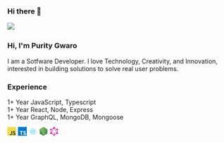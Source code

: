 ### Hi there 👋

<p align="left"><img src="https://user-images.githubusercontent.com/47056954/172793799-165cb433-28ad-4891-8c11-a16c999c7b32.jpg" width="80">
  
### Hi, I'm Purity Gwaro
I am a Sotfware Developer. I love Technology, Creativity, and Innovation, interested in building solutions to solve real user problems. 

### Experience

1+ Year JavaScript, Typescript <br>
1+ Year React, Node, Express <br>
1+ Year GraphQL, MongoDB, Mongoose <br>


<code><img height="20" src="https://raw.githubusercontent.com/github/explore/80688e429a7d4ef2fca1e82350fe8e3517d3494d/topics/javascript/javascript.png"></code>
<code><img height="20" src="https://raw.githubusercontent.com/github/explore/80688e429a7d4ef2fca1e82350fe8e3517d3494d/topics/typescript/typescript.png"></code>
<code><img height="20" src="https://raw.githubusercontent.com/github/explore/80688e429a7d4ef2fca1e82350fe8e3517d3494d/topics/react/react.png"></code>
<code><img height="20" src="https://raw.githubusercontent.com/github/explore/80688e429a7d4ef2fca1e82350fe8e3517d3494d/topics/nodejs/nodejs.png"></code>
<code><img height="20" src="https://raw.githubusercontent.com/github/explore/5c058a388828bb5fde0bcafd4bc867b5bb3f26f3/topics/graphql/graphql.png"></code>
